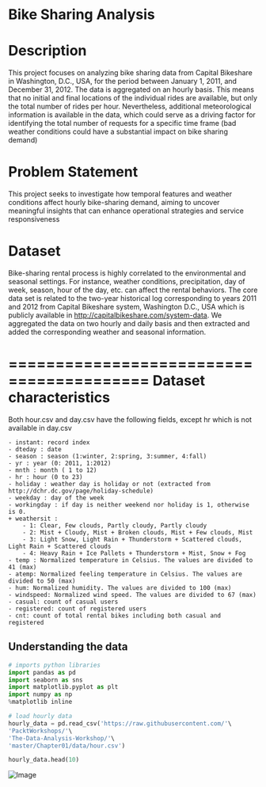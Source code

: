 # Bike Sharing Analysis


# Description
This project focuses on analyzing bike sharing data from Capital Bikeshare in Washington, D.C., USA, for the period between January 1, 2011, and December 31, 2012. The data is aggregated on an hourly basis. This means that no initial and final locations of the individual rides are available, but only the total number of rides per hour. Nevertheless, additional meteorological information is available in the data, which could serve as a driving factor for identifying the total number of requests for a specific time frame (bad weather conditions could have a substantial impact on bike sharing demand)


# Problem Statement
This project seeks to investigate how temporal features and weather conditions affect hourly bike-sharing demand, aiming to uncover meaningful insights that can enhance operational strategies and service responsiveness


# Dataset
Bike-sharing rental process is highly correlated to the environmental and seasonal settings. For instance, weather conditions, precipitation, day of week, season, hour of the day, etc. can affect the rental behaviors. The core data set is related to the two-year historical log corresponding to years 2011 and 2012 from Capital Bikeshare system, Washington D.C., USA which is publicly available in http://capitalbikeshare.com/system-data. We aggregated the data on two hourly and daily basis and then extracted and added the corresponding weather and seasonal information.

=========================================
Dataset characteristics
=========================================	
Both hour.csv and day.csv have the following fields, except hr which is not available in day.csv
	
	- instant: record index
	- dteday : date
	- season : season (1:winter, 2:spring, 3:summer, 4:fall)
	- yr : year (0: 2011, 1:2012)
	- mnth : month ( 1 to 12)
	- hr : hour (0 to 23)
	- holiday : weather day is holiday or not (extracted from http://dchr.dc.gov/page/holiday-schedule)
	- weekday : day of the week
	- workingday : if day is neither weekend nor holiday is 1, otherwise is 0.
	+ weathersit : 
		- 1: Clear, Few clouds, Partly cloudy, Partly cloudy
		- 2: Mist + Cloudy, Mist + Broken clouds, Mist + Few clouds, Mist
		- 3: Light Snow, Light Rain + Thunderstorm + Scattered clouds, Light Rain + Scattered clouds
		- 4: Heavy Rain + Ice Pallets + Thunderstorm + Mist, Snow + Fog
	- temp : Normalized temperature in Celsius. The values are divided to 41 (max)
	- atemp: Normalized feeling temperature in Celsius. The values are divided to 50 (max)
	- hum: Normalized humidity. The values are divided to 100 (max)
	- windspeed: Normalized wind speed. The values are divided to 67 (max)
	- casual: count of casual users
	- registered: count of registered users
	- cnt: count of total rental bikes including both casual and registered


## Understanding the data
```python
# imports python libraries
import pandas as pd
import seaborn as sns
import matplotlib.pyplot as plt
import numpy as np
%matplotlib inline

# load hourly data
hourly_data = pd.read_csv('https://raw.githubusercontent.com/'\
'PacktWorkshops/'\
'The-Data-Analysis-Workshop/'\
'master/Chapter01/data/hour.csv')

hourly_data.head(10)
```

![Image](https://github.com/user-attachments/assets/d7397000-2a32-4daf-8071-bf8f93e5debb)

